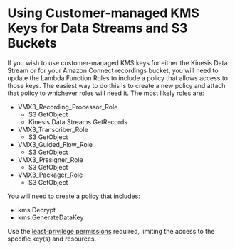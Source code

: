 # Using Customer-managed KMS Keys for Data Streams and S3 Buckets
If you wish to use customer-managed KMS keys for either the Kinesis Data Stream or for your Amazon Connect recordings bucket, you will need to update the Lambda Function Roles to include a policy that allows access to those keys. The easiest way to do this is to create a new policy and attach that policy to whichever roles will need it. The most likely roles are:
-   VMX3_Recording_Processor_Role
    -  S3 GetObject
    -  Kinesis Data Streams GetRecords
-  VMX3_Transcriber_Role
    -  S3 GetObject
-  VMX3_Guided_Flow_Role
    -  S3 GetObject
-  VMX3_Presigner_Role
    -  S3 GetObject
-  VMX3_Packager_Role
    -  S3 GetObject

You will need to create a policy that includes:
-  kms:Decrypt
-  kms:GenerateDataKey

Use the [least-privilege permissions](https://docs.aws.amazon.com/IAM/latest/UserGuide/best-practices.html#grant-least-privilege) required, limiting the access to the specific key(s) and resources. 